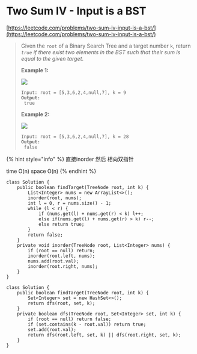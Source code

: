 # Two Sum IV - Input is a BST

[https://leetcode.com/problems/two-sum-iv-input-is-a-bst/](https://leetcode.com/problems/two-sum-iv-input-is-a-bst/)

> Given the `root` of a Binary Search Tree and a target number `k`, return _`true` if there exist two elements in the BST such that their sum is equal to the given target_.
>
> &#x20;
>
> **Example 1:**
>
> ![](https://assets.leetcode.com/uploads/2020/09/21/sum\_tree\_1.jpg)
>
> <pre><code>Input: root = [5,3,6,2,4,null,7], k = 9
> <strong>Output:
> </strong> true</code></pre>
>
> **Example 2:**
>
> ![](https://assets.leetcode.com/uploads/2020/09/21/sum\_tree\_2.jpg)
>
> <pre><code>Input: root = [5,3,6,2,4,null,7], k = 28
> <strong>Output:
> </strong> false</code></pre>

{% hint style="info" %}
直接inorder 然后 相向双指针&#x20;

time O(n) space O(n)
{% endhint %}

```
class Solution {
    public boolean findTarget(TreeNode root, int k) {
        List<Integer> nums = new ArrayList<>();
        inorder(root, nums);
        int l = 0, r = nums.size() - 1;
        while (l < r) {
            if (nums.get(l) + nums.get(r) < k) l++;
            else if(nums.get(l) + nums.get(r) > k) r--;
            else return true;
        }
        return false;
    }
    private void inorder(TreeNode root, List<Integer> nums) {
        if (root == null) return;
        inorder(root.left, nums);
        nums.add(root.val);
        inorder(root.right, nums);
    }
}
```

```
class Solution {
    public boolean findTarget(TreeNode root, int k) {
        Set<Integer> set = new HashSet<>();
        return dfs(root, set, k);
    }
    private boolean dfs(TreeNode root, Set<Integer> set, int k) {
        if (root == null) return false;
        if (set.contains(k - root.val)) return true;
        set.add(root.val);
        return dfs(root.left, set, k) || dfs(root.right, set, k);
    }
}
```
